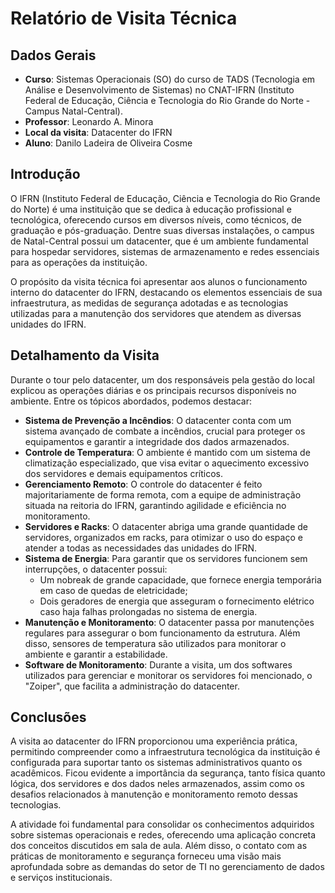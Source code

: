 # Relatório de Visita Técnica

## Dados Gerais
- **Curso**: Sistemas Operacionais (SO) do curso de TADS (Tecnologia em Análise e Desenvolvimento de Sistemas) no CNAT-IFRN (Instituto Federal de Educação, Ciência e Tecnologia do Rio Grande do Norte - Campus Natal-Central).
- **Professor**: Leonardo A. Minora
- **Local da visita**: Datacenter do IFRN
- **Aluno**: Danilo Ladeira de Oliveira Cosme

## Introdução
O IFRN (Instituto Federal de Educação, Ciência e Tecnologia do Rio Grande do Norte) é uma instituição que se dedica à educação profissional e tecnológica, oferecendo cursos em diversos níveis, como técnicos, de graduação e pós-graduação. Dentre suas diversas instalações, o campus de Natal-Central possui um datacenter, que é um ambiente fundamental para hospedar servidores, sistemas de armazenamento e redes essenciais para as operações da instituição.

O propósito da visita técnica foi apresentar aos alunos o funcionamento interno do datacenter do IFRN, destacando os elementos essenciais de sua infraestrutura, as medidas de segurança adotadas e as tecnologias utilizadas para a manutenção dos servidores que atendem as diversas unidades do IFRN.

## Detalhamento da Visita
Durante o tour pelo datacenter, um dos responsáveis pela gestão do local explicou as operações diárias e os principais recursos disponíveis no ambiente. Entre os tópicos abordados, podemos destacar:

- **Sistema de Prevenção a Incêndios**: O datacenter conta com um sistema avançado de combate a incêndios, crucial para proteger os equipamentos e garantir a integridade dos dados armazenados.
- **Controle de Temperatura**: O ambiente é mantido com um sistema de climatização especializado, que visa evitar o aquecimento excessivo dos servidores e demais equipamentos críticos.
- **Gerenciamento Remoto**: O controle do datacenter é feito majoritariamente de forma remota, com a equipe de administração situada na reitoria do IFRN, garantindo agilidade e eficiência no monitoramento.
- **Servidores e Racks**: O datacenter abriga uma grande quantidade de servidores, organizados em racks, para otimizar o uso do espaço e atender a todas as necessidades das unidades do IFRN.
- **Sistema de Energia**: Para garantir que os servidores funcionem sem interrupções, o datacenter possui:
  - Um nobreak de grande capacidade, que fornece energia temporária em caso de quedas de eletricidade;
  - Dois geradores de energia que asseguram o fornecimento elétrico caso haja falhas prolongadas no sistema de energia.
- **Manutenção e Monitoramento**: O datacenter passa por manutenções regulares para assegurar o bom funcionamento da estrutura. Além disso, sensores de temperatura são utilizados para monitorar o ambiente e garantir a estabilidade.
- **Software de Monitoramento**: Durante a visita, um dos softwares utilizados para gerenciar e monitorar os servidores foi mencionado, o "Zoiper", que facilita a administração do datacenter.

## Conclusões
A visita ao datacenter do IFRN proporcionou uma experiência prática, permitindo compreender como a infraestrutura tecnológica da instituição é configurada para suportar tanto os sistemas administrativos quanto os acadêmicos. Ficou evidente a importância da segurança, tanto física quanto lógica, dos servidores e dos dados neles armazenados, assim como os desafios relacionados à manutenção e monitoramento remoto dessas tecnologias.

A atividade foi fundamental para consolidar os conhecimentos adquiridos sobre sistemas operacionais e redes, oferecendo uma aplicação concreta dos conceitos discutidos em sala de aula. Além disso, o contato com as práticas de monitoramento e segurança forneceu uma visão mais aprofundada sobre as demandas do setor de TI no gerenciamento de dados e serviços institucionais.
